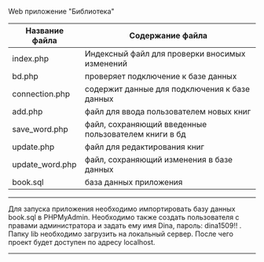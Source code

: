 Web приложение "Библиотека"

Название файла  | Содержание файла
----------------|----------------------
index.php       | Индексный файл для проверки вносимых изменений 
bd.php       | проверяет подключение к базе данных
connection.php   | содержит данные для подключения к базе данных
add.php       | файл для ввода пользователем новых книг
save_word.php    | файл, сохраняющий введенные пользователем книги в бд
update.php | файл для редактирования книг
update_word.php      | файл, сохраняющий изменения в базе данных
book.sql    | база данных приложения

--------------------------------------

Для запуска приложения необходимо импортировать базу данных book.sql в PHPMyAdmin. Необходимо также создать пользователя с правами администратора и задать ему имя Dina, пароль: dina1509!! . Папку lib необходимо загрузить на локальный сервер. После чего проект будет доступен по адресу localhost. 

--------------------------------------



